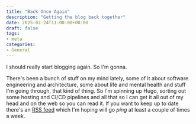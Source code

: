```yaml
---
title: "Back Once Again"
description: "Getting the blog back together"
date: 2025-02-24T11:00:00+00:00
draft: false
tags:
- meta
categories:
- General
---
```


I should really start blogging again. So I'm gonna.

There's been a bunch of stuff on my mind lately, some of it about
software engineering and architecture, some about life and mental
health and stuff I'm going through, that kind of thing.
So I'm spinning up Hugo, sorting out
some hosting and CI/CD pipelines and all that so I can get it all out
of my head and on the web so you can read it. If you want to keep up
to date there's an [RSS feed](/index.xml) which I'm hoping will go
*ping* at least a couple of times a week.
